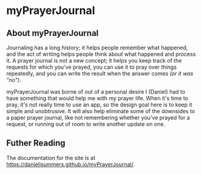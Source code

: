 # myPrayerJournal

## About myPrayerJournal

Journaling has a long history; it helps people remember what happened, and the act of writing helps people think about what happened and process it. A prayer journal is not a new concept; it helps you keep track of the requests for which you've prayed, you can use it to pray over things repeatedly, and you can write the result when the answer comes _(or it was "no")_.

myPrayerJournal was borne of out of a personal desire I (Daniel) had to have something that would help me with my prayer life. When it's time to pray, it's not really time to use an app, so the design goal here is to keep it simple and unobtrusive. It will also help eliminate some of the downsides to a paper prayer journal, like not remembering whether you've prayed for a request, or running out of room to write another update on one.

## Futher Reading

The documentation for the site is at <https://danieljsummers.github.io/myPrayerJournal/>.
